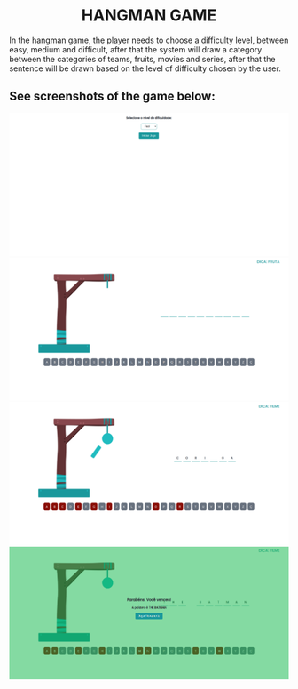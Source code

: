 <h1 align="center">HANGMAN GAME</h1>

<p>In the hangman game, the player needs to choose a difficulty level, between easy, medium and difficult, after that the system will draw a category between the categories of teams, fruits, movies and series, after that the sentence will be drawn based on the level of difficulty chosen by the user.</p>

<h2>See screenshots of the game below:</h2>

![Initial](images/initial.png)
![Game](images/game.png)
![Game Init](images/game2.png)
![Winner](images/winner.png)
